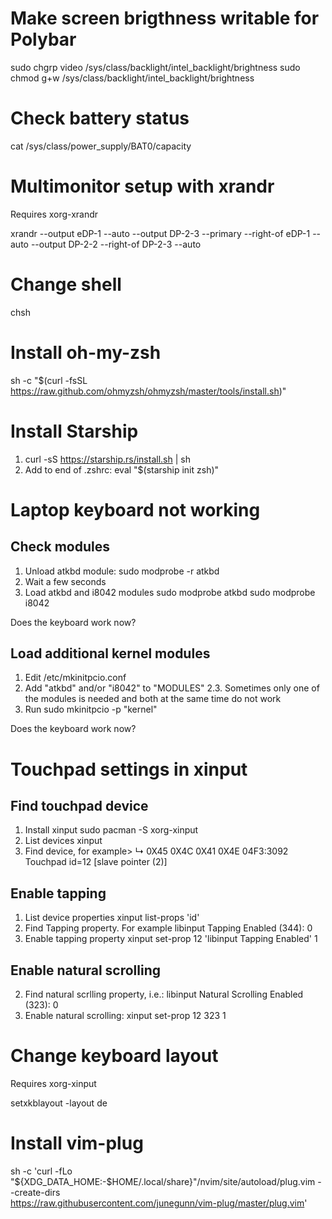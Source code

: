 # Make screen brigthness writable for Polybar

sudo chgrp video /sys/class/backlight/intel_backlight/brightness
sudo chmod g+w /sys/class/backlight/intel_backlight/brightness

# Check battery status

cat /sys/class/power_supply/BAT0/capacity

# Multimonitor setup with xrandr

Requires xorg-xrandr

xrandr --output eDP-1 --auto --output DP-2-3 --primary --right-of eDP-1 --auto --output DP-2-2 --right-of DP-2-3 --auto

# Change shell

chsh

# Install oh-my-zsh

sh -c "$(curl -fsSL https://raw.github.com/ohmyzsh/ohmyzsh/master/tools/install.sh)"

# Install Starship

1. curl -sS https://starship.rs/install.sh | sh
2. Add to end of .zshrc: eval "$(starship init zsh)"


# Laptop keyboard not working

## Check modules

1. Unload atkbd module:
	sudo modprobe -r atkbd
2. Wait a few seconds
3. Load atkbd and i8042 modules
	sudo modprobe atkbd
	sudo modprobe i8042

Does the keyboard work now?

## Load additional kernel modules

1. Edit /etc/mkinitpcio.conf
2. Add "atkbd" and/or "i8042" to "MODULES"
	2.3. Sometimes only one of the modules is needed and both at the same time do not work
3. Run sudo mkinitpcio -p "kernel"

Does the keyboard work now?


# Touchpad settings in xinput

## Find touchpad device

1. Install xinput 
	sudo pacman -S xorg-xinput
2. List devices
	xinput
3. Find device, for example>
	↳ 0X45 0X4C 0X41 0X4E 04F3:3092 Touchpad  	id=12	[slave  pointer  (2)]

## Enable tapping

1. List device properties
	xinput list-props 'id'
2. Find Tapping property. For example
	libinput Tapping Enabled (344):	0
3. Enable tapping property
	xinput set-prop 12 'libinput Tapping Enabled' 1

## Enable natural scrolling

2. Find natural scrlling property, i.e.:
    libinput Natural Scrolling Enabled (323):	0
3. Enable natural scrolling:
    xinput set-prop 12 323 1

# Change keyboard layout

Requires xorg-xinput

setxkblayout -layout de

# Install vim-plug

sh -c 'curl -fLo "${XDG_DATA_HOME:-$HOME/.local/share}"/nvim/site/autoload/plug.vim --create-dirs \
https://raw.githubusercontent.com/junegunn/vim-plug/master/plug.vim'

